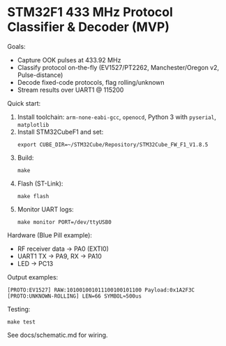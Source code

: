 # STM32F1 433 MHz Protocol Classifier & Decoder (MVP)

Goals:
- Capture OOK pulses at 433.92 MHz
- Classify protocol on-the-fly (EV1527/PT2262, Manchester/Oregon v2, Pulse-distance)
- Decode fixed-code protocols, flag rolling/unknown
- Stream results over UART1 @ 115200

Quick start:
1. Install toolchain: `arm-none-eabi-gcc`, `openocd`, Python 3 with `pyserial`, `matplotlib`
2. Install STM32CubeF1 and set:
   ```
   export CUBE_DIR=~/STM32Cube/Repository/STM32Cube_FW_F1_V1.8.5
   ```
3. Build:
   ```
   make
   ```
4. Flash (ST-Link):
   ```
   make flash
   ```
5. Monitor UART logs:
   ```
   make monitor PORT=/dev/ttyUSB0
   ```

Hardware (Blue Pill example):
- RF receiver data → PA0 (EXTI0)
- UART1 TX → PA9, RX → PA10
- LED → PC13

Output examples:
```
[PROTO:EV1527] RAW:101001001011100100101100 Payload:0x1A2F3C
[PROTO:UNKNOWN-ROLLING] LEN=66 SYMBOL≈500us
```

Testing:
```
make test
```

See docs/schematic.md for wiring.